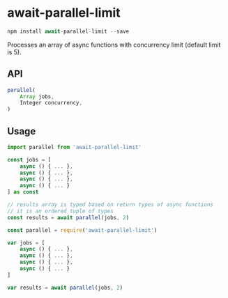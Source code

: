 # await-parallel-limit

```javascript
npm install await-parallel-limit --save
```

Processes an array of async functions with concurrency limit (default limit is 5).

## API

```typescript
parallel(
	Array jobs,
	Integer concurrency,
)
```

## Usage

```typescript
import parallel from 'await-parallel-limit'

const jobs = [
	async () { ... },
	async () { ... },
	async () { ... },
	async () { ... }
] as const

// results array is typed based on return types of async functions
// it is an ordered tuple of types
const results = await parallel(jobs, 2)
```

```javascript
const parallel = require('await-parallel-limit')

var jobs = [
	async () { ... },
	async () { ... },
	async () { ... },
	async () { ... }
]

var results = await parallel(jobs, 2)
```